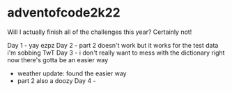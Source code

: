 # adventofcode2k22

Will I actually finish all of the challenges this year? Certainly not!

Day 1 - yay ezpz
Day 2 - part 2 doesn't work but it works for the test data i'm sobbing TwT
Day 3 - i don't really want to mess with the dictionary right now there's gotta be an easier way
 - weather update: found the easier way
 - part 2 also a doozy
Day 4 -
